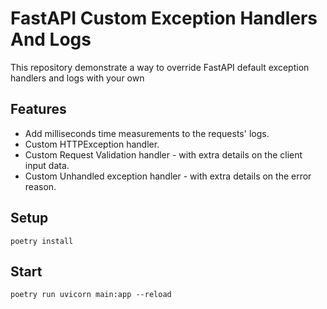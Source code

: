 # FastAPI Custom Exception Handlers And Logs
This repository demonstrate a way to override FastAPI default exception handlers and logs with your own

## Features
- Add milliseconds time measurements to the requests' logs. 
- Custom HTTPException handler.
- Custom Request Validation handler - with extra details on the client input data.
- Custom Unhandled exception handler - with extra details on the error reason.

## Setup
```
poetry install
```

## Start
```
poetry run uvicorn main:app --reload
```

